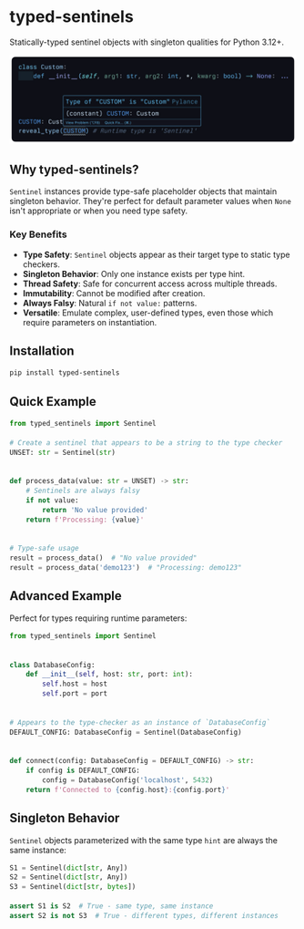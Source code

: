 # typed-sentinels

Statically-typed sentinel objects with singleton qualities for Python 3.12+.

![Example of Sentinel class mimicking parameterized type](./images/sentinel.png)

## Why typed-sentinels?

`Sentinel` instances provide type-safe placeholder objects that maintain singleton behavior.
They're perfect for default parameter values when `None` isn't appropriate or when you need type safety.

### Key Benefits

- **Type Safety**: `Sentinel` objects appear as their target type to static type checkers.
- **Singleton Behavior**: Only one instance exists per type hint.
- **Thread Safety**: Safe for concurrent access across multiple threads.
- **Immutability**: Cannot be modified after creation.
- **Always Falsy**: Natural `if not value:` patterns.
- **Versatile**: Emulate complex, user-defined types, even those which require parameters on instantiation.

## Installation

```bash
pip install typed-sentinels
```

## Quick Example

```python
from typed_sentinels import Sentinel

# Create a sentinel that appears to be a string to the type checker
UNSET: str = Sentinel(str)


def process_data(value: str = UNSET) -> str:
    # Sentinels are always falsy
    if not value:
        return 'No value provided'
    return f'Processing: {value}'


# Type-safe usage
result = process_data()  # "No value provided"
result = process_data('demo123')  # "Processing: demo123"
```

## Advanced Example

Perfect for types requiring runtime parameters:

```python
from typed_sentinels import Sentinel


class DatabaseConfig:
    def __init__(self, host: str, port: int):
        self.host = host
        self.port = port


# Appears to the type-checker as an instance of `DatabaseConfig`
DEFAULT_CONFIG: DatabaseConfig = Sentinel(DatabaseConfig)


def connect(config: DatabaseConfig = DEFAULT_CONFIG) -> str:
    if config is DEFAULT_CONFIG:
        config = DatabaseConfig('localhost', 5432)
    return f'Connected to {config.host}:{config.port}'
```

## Singleton Behavior

`Sentinel` objects parameterized with the same type `hint` are always the same instance:

```python
S1 = Sentinel(dict[str, Any])
S2 = Sentinel(dict[str, Any])
S3 = Sentinel(dict[str, bytes])

assert S1 is S2  # True - same type, same instance
assert S2 is not S3  # True - different types, different instances
```

